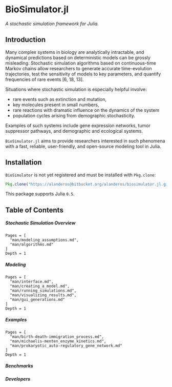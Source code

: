 # BioSimulator.jl

*A stochastic simulation framework for Julia.*

## Introduction

Many complex systems in biology are analytically intractable, and dynamical predictions based on deterministic models can be grossly misleading. Stochastic simulation algorithms based on continuous-time Markov chains allow researchers to generate accurate time-evolution trajectories, test the sensitivity of models to key parameters, and quantify frequencies of rare events [6, 18, 13].

Situations where stochastic simulation is especially helpful involve:

- rare events such as extinction and mutation,
- key molecules present in small numbers,
- rare reactions with dramatic influence on the dynamics of the system
- population cycles arising from demographic stochasticity.

Examples of such systems include gene expression networks, tumor suppressor pathways, and demographic and ecological systems.

`BioSimulator.jl` aims to provide researchers interested in such phenomena with a fast, reliable, user-friendly, and open-source modeling tool in Julia.

## Installation

`BioSimulator` is not yet registered and must be installed with `Pkg.clone`:

```julia
Pkg.clone("https://alanderos@bitbucket.org/alanderos/biosimulator.jl.git")
```

This package supports Julia `0.5`.

## Table of Contents

##### Stochastic Simulation Overview
```@contents
Pages = [
  "man/modeling_assumptions.md",
  "man/algorithms.md"
]
Depth = 1
```
##### Modeling
```@contents
Pages = [
  "man/interface.md",
  "man/creating_a_model.md",
  "man/running_simulations.md",
  "man/visualizing_results.md",
  "man/gui_generations.md"
]
Depth = 1
```
##### Examples
```@contents
Pages = [
  "man/birth-death-immigration_process.md",
  "man/michaelis-menten_enzyme_kinetics.md",
  "man/prokaryotic_auto-regulatory_gene_network.md"
]
Depth = 1
```
##### Benchmarks
##### Developers
